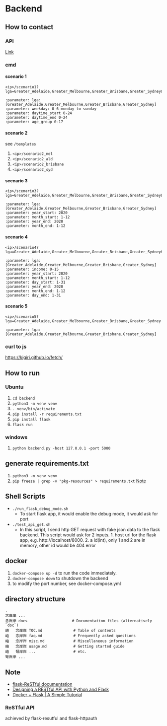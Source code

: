 # Backend

## How to contact
### API
[Link](https://app.swaggerhub.com/apis-docs/yangxvlin/backend/1.0.0)

### cmd
#### scenario 1
```
<ip>/scenario1?lga=Greater_Adelaide,Greater_Melbourne,Greater_Brisbane,Greater_Sydney&weekday=1,2,3&daytime_start=0&daytime_end=24&age_group=0,1,2,17

:parameter: lga: [Greater_Adelaide,Greater_Melbourne,Greater_Brisbane,Greater_Sydney]
:parameter: weekday: 0-6 monday to sunday
:parameter: daytime_start 0-24
:parameter: daytime_end 0-24
:parameter: age_group 0-17
```
#### scenario 2
see ```/templates```
1. ```<ip>/scenario2_mel```
2. ```<ip>/scenario2_ald```
3. ```<ip>/scenario2_brisbane```
4. ```<ip>/scenario2_syd```

#### scenario 3
```
<ip>/scenario3?lga=Greater_Adelaide,Greater_Melbourne,Greater_Brisbane,Greater_Sydney&year_start=2020&month_start=2&year_end=2020&month_end=5
        
:parameter: lga: [Greater_Adelaide,Greater_Melbourne,Greater_Brisbane,Greater_Sydney]
:parameter: year_start: 2020
:parameter: month_start: 1-12
:parameter: year_end: 2020
:parameter: month_end: 1-12
```
#### scenario 4
```
<ip>/scenario4?lga=Greater_Adelaide,Greater_Melbourne,Greater_Brisbane,Greater_Sydney&income=0,3,7,8,9,12,13,15&year_start=2020&month_start=2&day_start=1&year_end=2020&month_end=5&day_end=10
        
:parameter: lga: [Greater_Adelaide,Greater_Melbourne,Greater_Brisbane,Greater_Sydney]
:parameter: income: 0-15
:parameter: year_start: 2020
:parameter: month_start: 1-12
:parameter: day_start: 1-31
:parameter: year_end: 2020
:parameter: month_end: 1-12
:parameter: day_end: 1-31
```
#### scenario 5
```
<ip>/scenario5?lga=Greater_Adelaide,Greater_Melbourne,Greater_Brisbane,Greater_Sydney

:parameter: lga: [Greater_Adelaide,Greater_Melbourne,Greater_Brisbane,Greater_Sydney]
```

### curl to js
https://kigiri.github.io/fetch/

## How to run
### Ubuntu
1. ```cd backend```
2. ```python3 -m venv venv```
3. ```. venv/bin/activate```
4. ```pip install -r requirements.txt```
5. ```pip install flask```
6. ```flask run```

### windows
1. ```python backend.py -host 127.0.0.1 -port 5000```

## generate requirements.txt
1. ```python3 -m venv venv```
2. ```pip freeze | grep -v "pkg-resources" > requirements.txt``` [Note](https://stackoverflow.com/a/40167445)

## Shell Scripts
- ```./run_flask_debug_mode.sh```  
  - To start flask app, it would enable the debug mode, it would ask for port
- ```./test_api_get.sh```
  - In this script, I send http GET request with fake json data to the flask backend. This script would ask for 2 inputs. 1. host url for the flask app, e.g. http://localhost/8000. 2. a id(int), only 1 and 2 are in memory, other id would be 404 error

## docker
1. ```docker-compose up -d``` to run the code immediately.
2. ```docker-compose down``` to shutdown the backend
3.  to modify the port number, see docker-compose.yml

## directory structure
```
.
念岸岸 ...
念岸岸 docs                    # Documentation files (alternatively `doc`)
岫   念岸岸 TOC.md              # Table of contents
岫   念岸岸 faq.md              # Frequently asked questions
岫   念岸岸 misc.md             # Miscellaneous information
岫   念岸岸 usage.md            # Getting started guide
岫   弩岸岸 ...                 # etc.
弩岸岸 ...
```

## Note
- [flask-ReSTful documentation](https://flask-restful.readthedocs.io/en/latest/)
- [Designing a RESTful API with Python and Flask](https://blog.miguelgrinberg.com/post/designing-a-restful-api-with-python-and-flask)
- [Docker + Flask | A Simple Tutorial](https://medium.com/@doedotdev/docker-flask-a-simple-tutorial-bbcb2f4110b5)

### ReSTful API
achieved by flask-resutful and flask-httpauth
